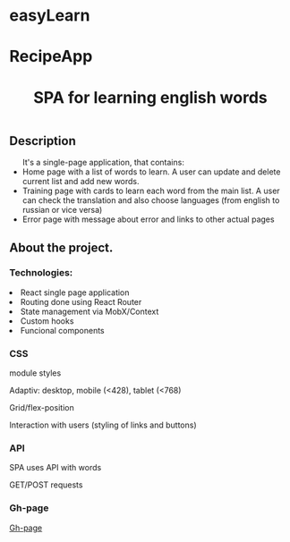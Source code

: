 # easyLearn

# RecipeApp

<h1 align="center">SPA for learning english words</h1>
  
<img src="">

## Description

<ul>It's a single-page application, that contains:
  <li>Home page with a list of words to learn. A user can update and delete current list and add new words.</li>
  <li>Training page with cards to learn each word from the main list. A user can check the translation and also choose languages (from english to russian or vice versa)</li>
  <li>Error page with message about error and links to other actual pages</li></ul>

## About the project.

### Technologies:
<li>React single page application</li>
<li>Routing done using React Router</li>
<li>State management via MobX/Context</li>
<li>Custom hooks</li>
<li>Funcional components</li>

### CSS

<p>module styles</p>
<p>Adaptiv: desktop, mobile (<428), tablet (<768)</p>
<p>Grid/flex-position</p>
<p>Interaction with users (styling of links and buttons)</p>

### API

<p>SPA uses API with words</p>
<p>GET/POST requests</p>

### Gh-page

<a href='https://eeromanova.github.io/easyLearn/'>Gh-page</a>
